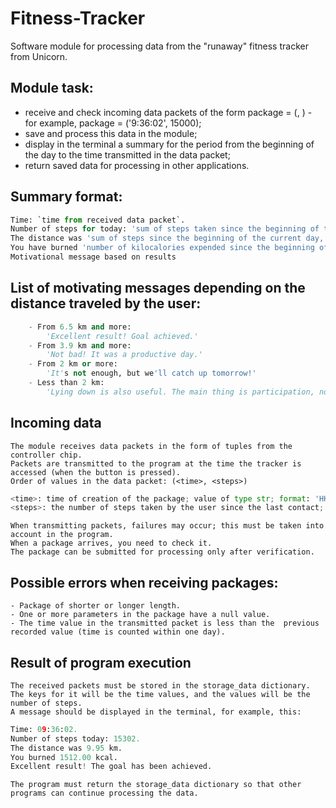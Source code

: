 # Fitness-Tracker

Software module for processing data from the "runaway" fitness tracker from Unicorn.

## Module task:
- receive and check incoming data packets of the form package = (<time>, <steps>) - for example, package = ('9:36:02', 15000);
- save and process this data in the module;
- display in the terminal a summary for the period from the beginning of the day to the time transmitted in the data packet;
- return saved data for processing in other applications.
        
## Summary format:
```python
Time: `time from received data packet`.
Number of steps for today: 'sum of steps taken since the beginning of the current day'.
The distance was 'sum of steps since the beginning of the current day, converted to km' km.
You have burned 'number of kilocalories expended since the beginning of the current day' kcal.
Motivational message based on results
```
## List of motivating messages depending on the distance traveled by the user:
```python
    - From 6.5 km and more: 
        'Excellent result! Goal achieved.'
    - From 3.9 km and more: 
        'Not bad! It was a productive day.'
    - From 2 km or more: 
        'It's not enough, but we'll catch up tomorrow!'
    - Less than 2 km: 
        'Lying down is also useful. The main thing is participation, not victory!'
```
## Incoming data
    The module receives data packets in the form of tuples from the controller chip.
    Packets are transmitted to the program at the time the tracker is accessed (when the button is pressed).
    Order of values in the data packet: (<time>, <steps>)
```python
<time>: time of creation of the package; value of type str; format: 'HH:MM:SS'.
<steps>: the number of steps taken by the user since the last contact; value of type int.
```
    When transmitting packets, failures may occur; this must be taken into account in the program.
    When a package arrives, you need to check it. 
    The package can be submitted for processing only after verification.
        
## Possible errors when receiving packages:
    - Package of shorter or longer length.
    - One or more parameters in the package have a null value.
    - The time value in the transmitted packet is less than the  previous recorded value (time is counted within one day).

## Result of program execution
    The received packets must be stored in the storage_data dictionary.
    The keys for it will be the time values, and the values will be the number of steps.
    A message should be displayed in the terminal, for example, this:
```python
Time: 09:36:02.
Number of steps today: 15302.
The distance was 9.95 km.
You burned 1512.00 kcal.
Excellent result! The goal has been achieved.
```
    The program must return the storage_data dictionary so that other programs can continue processing the data.